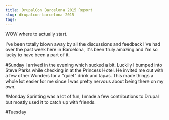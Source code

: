 ```yaml
---
title: DrupalCon Barcelona 2015 Report
slug: drupalcon-barcelona-2015
tags:
---
```

WOW where to actually start.

I've been totally blown away by all the discussions and feedback I've had over the past week here in Barcelona, it's been truly amazing and I'm so lucky to have been a part of it.

#Sunday
I arrived in the evening which sucked a bit. Luckily I bumped into Steve Parks while checking in at the Princess Hotel. He invited me out with a few other Wunders for a "quiet" drink and tapas. This made things a whole lot easier for me since I was pretty nervous about being there on my own.

#Monday
Sprinting was a lot of fun, I made a few contributions to Drupal but mostly used it to catch up with friends.

#Tuesday

